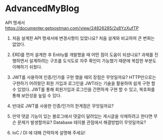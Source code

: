 # AdvancedMyBlog

API 명세서 https://documenter.getpostman.com/view/24826285/2s8YzXufTP

1. 처음 설계한 API 명세서에 변경사항이 있었나요?
    처음 설계와 비교하여 큰 변화는 없었다.
2. ERD를 먼저 설계한 후 Entity를 개발했을 때 어떤 점이 도움이 되셨나요?
    과제를 진행하면서 설계하려는 구조를 도식도로 자주 확인이 가능했기 때문에 복잡한 부분도 이해하기 쉬웠다.
3. JWT를 사용하여 인증/인가를 구현 했을 때의 장점은 무엇일까요?
    HTTP만으로는 구현하기 어려웠던 회원 가입과 로그인을 JWT라는 기술을 활용하여 쉽게 구현 할 수 있었다. JWT를 통해 회원가입과 로그인을 간편하게 구현 할 수 있고, 
    복호화를 통해 보안성을 높일 수 있다.
4. 반대로 JWT를 사용한 인증/인가의 한계점은 무엇일까요?
    

5. 만약 댓글 기능이 있는 블로그에서 댓글이 달려있는 게시글을 삭제하려고 한다면 무슨 문제가 발생할까요? Database 테이블 관점에서 해결방법이 무엇일까요?
6. IoC / DI 에 대해 간략하게 설명해 주세요!
